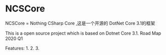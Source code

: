 # NCSCore
NCSCore = Nothing CSharp Core ,这是一个开源的 DotNet Core 3.1的框架

This is a open source project which is based on Dotnet Core 3.1.
Road Map
  2020 Q1
  
Features:
  1.
  2.
  3.
  
